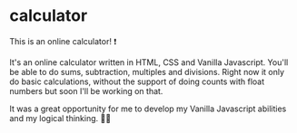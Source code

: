 # calculator
This is an online calculator! :exclamation:

It's an online calculator written in HTML, CSS and Vanilla Javascript. You'll be able to do sums, subtraction, multiples and divisions. Right now it only do basic calculations, without the support of doing counts with float numbers but soon I'll be working on that.

It was a great opportunity for me to develop my Vanilla Javascript abilities and my logical thinking. :technologist:

